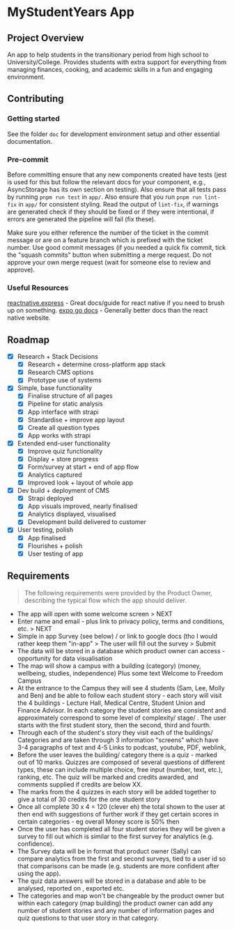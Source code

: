 # MyStudentYears App

## Project Overview
An app to help students in the transitionary period from high school to University/College.  Provides students with extra support for everything from managing finances, cooking, and academic skills in a fun and engaging environment.

## Contributing
### Getting started
See the folder `doc` for development environment setup and other essential documentation.

### Pre-commit
Before committing ensure that any new components created have tests (jest is
used for this but follow the relevant docs for your component, e.g.,
AsyncStorage has its own section on testing).  Also ensure that all tests pass
by running `pnpm run test` in `app/`.  Also ensure that you run `pnpm run
lint-fix` in `app/` for consistent styling.  Read the output of `lint-fix`, if
warnings are generated check if they should be fixed or if they were
intentional, if errors are generated the pipeline will fail (fix these).

Make sure you either reference the number of the ticket in the commit message or
are on a feature branch which is prefixed with the ticket number.  Use good
commit messages (if you needed a quick fix commit, tick the "squash commits"
button when submitting a merge request.  Do not approve your own merge request
(wait for someone else to review and approve).

### Useful Resources
[reactnative.express](https://www.reactnative.express/) - Great docs/guide for react native if you need to brush up on something.
[expo go docs](https://docs.expo.dev/) - Generally better docs than the react native website.

## Roadmap
- [x] Research + Stack Decisions
    - [x] Research + determine cross-platform app stack
    - [x] Research CMS options
    - [x] Prototype use of systems
- [x] Simple, base functionality
    - [x] Finalise structure of all pages
    - [x] Pipeline for static analysis
    - [x] App interface with strapi
    - [x] Standardise + improve app layout
    - [x] Create all question types
    - [x] App works with strapi
- [x] Extended end-user functionality
    - [x] Improve quiz functionality
    - [x] Display + store progress
    - [x] Form/survey at start + end of app flow
    - [x] Analytics captured
    - [x] Improved look + layout of whole app
- [x] Dev build + deployment of CMS
    - [x] Strapi deployed
    - [x] App visuals improved, nearly finalised
    - [x] Analytics displayed, visualised
    - [x] Development build delivered to customer
- [x] User testing, polish
    - [x] App finalised
    - [x] Flourishes + polish
    - [x] User testing of app

## Requirements
> The following requirements were provided by the Product Owner, describing the typical flow which the app should deliver.
* The app will open with some welcome screen > NEXT
* Enter name and email - plus link to privacy policy, terms and conditions, etc. > NEXT
* Simple in app Survey (see below) / or link to google docs (tho I would rather keep them "in-app" >  The user will fill out the survey > Submit
* The data will be stored in a database which product owner can access - opportunity for data visualisation
* The map will show a campus with a building (category) (money, wellbeing, studies, independence) Plus some text Welcome to Freedom Campus
* At the entrance to the Campus they will see  4 students (Sam, Lee, Molly and Ben) and be able to follow each student story -  each story will visit the 4 buildings - Lecture Hall, Medical Centre, Student Union and Finance Advisor. In each category the student stories are consistent  and approximately correspond to some level of complexity/ stage/ . The user starts with the first student story, then the second, third and fourth.
* Through each of the student's story they visit each of the buildings/ Categories and are taken through  3 information "screens" which have  3-4 paragraphs of text and 4-5 Links to podcast, youtube,  PDF, weblink,
* Before the user leaves the building/ category there is a quiz - marked out of 10 marks. Quizzes are composed of several questions of different types, these can include multiple choice, free input (number, text, etc.), ranking, etc. The quiz will be marked and credits awarded, and comments supplied if credits are below XX.
* The marks from the 4 quizzes in each story will be added  together to give a total of 30 credits for the one student story
* Once all complete 30 x 4 = 120 (clever eh) the total  shown to the user at then end with suggestions of further work if they get certain scores in certain categories - eg overall Money score is 50% then
* Once the user has completed all four student stories they will be given a survey to fill out which is similar to the first survey for analytics (e.g. confidence).
* The Survey data will be in format that product owner (Sally) can compare analytics from the first and second surveys, tied to a user id so that comparisons can be made (e.g. students are more confident after using the app).
* The quiz data answers will be stored in a database and able to be analysed, reported on , exported etc.
* The categories and map won't be changeable by the product owner but within each category (map building) the product owner can add any number of student stories and any number of information pages and quiz questions to that user story in that category.
